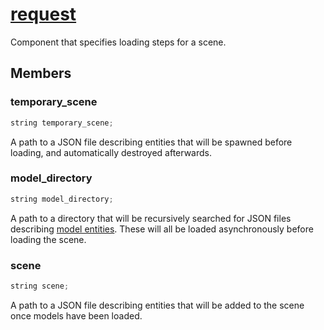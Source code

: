 # [request](request.hpp)

Component that specifies loading steps for a scene.

## Members

### temporary_scene

```cpp
string temporary_scene;
```

A path to a JSON file describing entities that will be spawned before loading, and automatically destroyed afterwards.

### model_directory

```cpp
string model_directory;
```

A path to a directory that will be recursively searched for JSON files describing [model entities](../../model/). These will all be loaded asynchronously before loading the scene.

### scene

```cpp
string scene;
```

A path to a JSON file describing entities that will be added to the scene once models have been loaded.